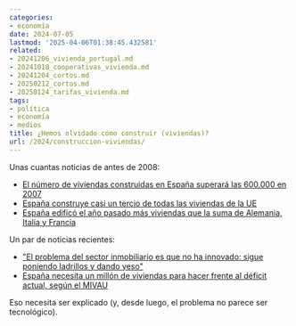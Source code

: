```yaml
---
categories:
- economía
date: 2024-07-05
lastmod: '2025-04-06T01:38:45.432581'
related:
- 20241206_vivienda_portugal.md
- 20241018_cooperativas_vivienda.md
- 20241204_cortos.md
- 20250212_cortos.md
- 20250124_tarifas_vivienda.md
tags:
- política
- economía
- medios
title: ¿Hemos olvidado cómo construir (viviendas)?
url: /2024/construccion-viviendas/
---
```


Unas cuantas noticias de antes de 2008:

- [El número de viviendas construidas en España superará las 600.000 en 2007](https://www.capitalmadrid.com/2007/1/10/3924/el-numero-de-viviendas-construidas-en-espana-superara-las-600000-en-2007.html)
- [España construye casi un tercio de todas las viviendas de la UE](https://www.elperiodicodearagon.com/economia/2005/07/08/espana-construye-tercio-viviendas-ue-48166321.html)
- [España edificó el año pasado más viviendas que la suma de Alemania, Italia y Francia](https://elpais.com/diario/2005/02/04/portada/1107471614_850215.html)

Un par de noticias recientes:

- ["El problema del sector inmobiliario es que no ha innovado: sigue poniendo ladrillos y dando yeso"](https://www.elconfidencial.com/inmobiliario/residencial/2024-06-26/entrevista-inmobiliario-antonio-martin-avintia_3910864/)
- [España necesita un millón de viviendas para hacer frente al déficit actual, según el MIVAU](https://www.idealista.com/news/inmobiliario/vivienda/2024/06/13/817778-espana-necesita-un-millon-de-viviendas-para-hacer-frente-al-deficit-actual-segun-el)

Eso necesita ser explicado (y, desde luego, el problema no parece ser tecnológico).
